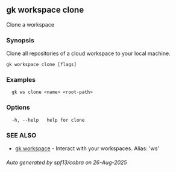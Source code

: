 ## gk workspace clone

Clone a workspace

### Synopsis


Clone all repositories of a cloud workspace to your local machine.


```
gk workspace clone [flags]
```

### Examples

```
  gk ws clone <name> <root-path>
```

### Options

```
  -h, --help   help for clone
```

### SEE ALSO

* [gk workspace](gk_workspace.md)	 - Interact with your workspaces. Alias: 'ws'

###### Auto generated by spf13/cobra on 26-Aug-2025
